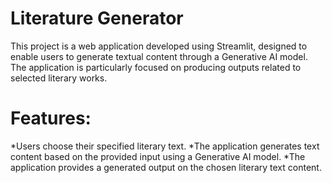 <h1>Literature Generator</h1>
This project is a web application developed using Streamlit, designed to enable users to generate textual content through a Generative AI model. The application is particularly focused on producing outputs related to selected literary works.

<h1>Features: </h1>
          *Users choose their specified literary text.
          *The application generates text content based on the provided input using a Generative AI model.
          *The application provides a generated output on the chosen literary text content.
